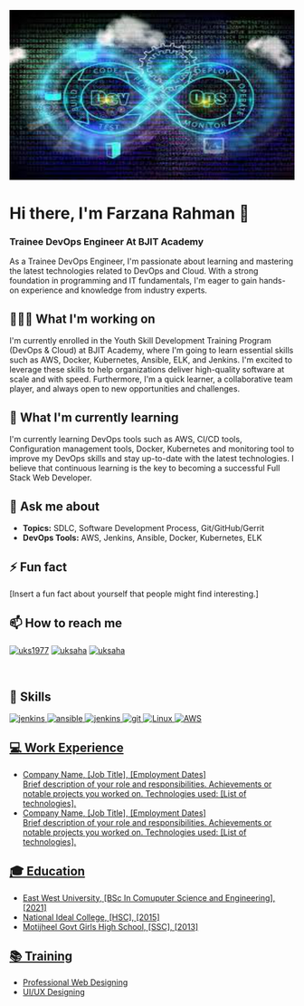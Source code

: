 <p align="center">
  <img src="https://github.com/farzanabjit/farzanabjit/blob/main/image/images.png" alt="Alt text" style="width:100%; height:300px">
</p>
<h1>Hi there, I'm Farzana Rahman 👋</h1>
<h3 align="left">Trainee DevOps Engineer At BJIT Academy</h3>
<p>
As a Trainee DevOps Engineer, I'm passionate about learning and mastering the latest technologies related to DevOps and Cloud. With a strong foundation in programming and IT fundamentals, I'm eager to gain hands-on experience and knowledge from industry experts.
</p>

## 👨🏽‍💻 What I'm working on
I'm currently enrolled in the Youth Skill Development Training Program (DevOps & Cloud) at BJIT Academy, where I'm going to learn essential skills such as AWS, Docker, Kubernetes, Ansible, ELK, and Jenkins. I'm excited to leverage these skills to help organizations deliver high-quality software at scale and with speed.
Furthermore, I'm a quick learner, a collaborative team player, and always open to new opportunities and challenges.

## 🧠 What I'm currently learning
I'm currently learning DevOps tools such as AWS, CI/CD tools, Configuration management tools, Docker, Kubernetes and monitoring tool to improve my DevOps skills and stay up-to-date with the latest technologies. I believe that continuous learning is the key to becoming a successful Full Stack Web Developer.

## 💬 Ask me about
- <b>Topics:</b> SDLC, Software Development Process, Git/GitHub/Gerrit
- <b>DevOps Tools:</b> AWS, Jenkins, Ansible, Docker, Kubernetes, ELK

## ⚡ Fun fact
[Insert a fun fact about yourself that people might find interesting.]

## 📫 How to reach me
<p align="left">
<a href="https://www.linkedin.com/in/farzana-rahman-2a0282221/" target="blank"><img align="center" src="https://raw.githubusercontent.com/rahuldkjain/github-profile-readme-generator/master/src/images/icons/Social/linked-in-alt.svg" alt="uks1977" height="30" width="40" /></a>
<a href="your_url" target="blank"><img align="center" src="https://raw.githubusercontent.com/rahuldkjain/github-profile-readme-generator/master/src/images/icons/Social/facebook.svg" alt="uksaha" height="30" width="40" /></a>
<a href="your_url" target="blank"><img align="center" src="https://raw.githubusercontent.com/rahuldkjain/github-profile-readme-generator/master/src/images/icons/Social/instagram.svg" alt="uksaha" height="30" width="40" /></a>
</p><br/>

## 🚀 Skills
<p align="left"> <a href="https://www.jenkins.io/" target="_blank" rel="noreferrer"> <img src="https://jenkins.io/images/logos/jenkins/256.png" alt="jenkins" width="40" height="40"/> <a href="https://www.ansible.com/" target="_blank" rel="noreferrer"> <img src="https://upload.wikimedia.org/wikipedia/commons/thumb/2/24/Ansible_logo.svg/1664px-Ansible_logo.svg.png" alt="ansible" width="40" height="40"/>
<a href="https://www.docker.com/" target="_blank" rel="noreferrer"> <img src="https://encrypted-tbn0.gstatic.com/images?q=tbn:ANd9GcQqE4eKzTn4bPr0Cc78pDFx2zO_fhRLOynd1syG2O9obQ&s" alt="jenkins" width="40" height="40"/>
<a href="https://github.com/farzana876" target="_blank" rel="noreferrer"> <img src="https://encrypted-tbn0.gstatic.com/images?q=tbn:ANd9GcTEyl33Jzo_BS9DZPAZkhczQ5VA3e2_03EDEeYzE9c&s" alt="git" width="40" height="40"/>
<a href="https://www.linux.org/" target="_blank" rel="noreferrer"> <img src="https://encrypted-tbn0.gstatic.com/images?q=tbn:ANd9GcQc_nsjcg7T8rCNrcAv3cVqVTVG0qB4pXUVTnZwFEAk&s" alt="Linux" width="40" height="40"/>
<a href="https://aws.amazon.com/" target="_blank" rel="noreferrer"> <img src="https://upload.wikimedia.org/wikipedia/commons/thumb/9/93/Amazon_Web_Services_Logo.svg/1024px-Amazon_Web_Services_Logo.svg.png" alt="AWS" width="40" height="40"/>
 </p>

## 💻 Work Experience
- Company Name, [Job Title], [Employment Dates]<br />
  Brief description of your role and responsibilities. Achievements or notable projects you worked on. Technologies used: [List of technologies].
- Company Name, [Job Title], [Employment Dates]<br />
  Brief description of your role and responsibilities. Achievements or notable projects you worked on. Technologies used: [List of technologies].

## 🎓 Education
- East West University, [BSc In Comuputer Science and Engineering], [2021]
- National Ideal College, [HSC], [2015]
- Motijheel Govt Girls High School, [SSC], [2013]

## 📚 Training
- Professional Web Designing
- UI/UX Designing 
